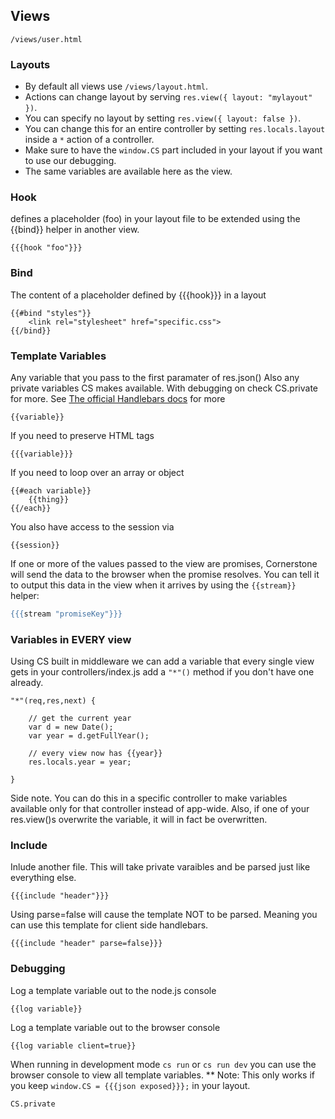 ## Views
`/views/user.html`

### Layouts
- By default all views use `/views/layout.html`.
- Actions can change layout by serving `res.view({ layout: "mylayout" })`.
- You can specify no layout by setting `res.view({ layout: false })`.
- You can change this for an entire controller by setting `res.locals.layout` inside a `*` action of a controller.
- Make sure to have the `window.CS` part included in your layout if you want to use our debugging.
- The same variables are available here as the view.


### Hook
defines a placeholder (foo) in your layout file to be extended using the {{bind}} helper in another view.

    {{{hook "foo"}}}


### Bind
The content of a placeholder defined by {{{hook}}} in a layout

    {{#bind "styles"}}
        <link rel="stylesheet" href="specific.css">
    {{/bind}}

### Template Variables
Any variable that you pass to the first paramater of res.json()
Also any private variables CS makes available. With debugging on check CS.private for more.
See [The official Handlebars docs](http://handlebarsjs.com/) for more

    {{variable}}

If you need to preserve HTML tags

	{{{variable}}}

If you need to loop over an array or object

    {{#each variable}}
        {{thing}}
    {{/each}}
You also have access to the session via

	{{session}}

If one or more of the values passed to the view are promises, Cornerstone will send the data to the browser when the promise resolves.
You can tell it to output this data in the view when it arrives by using the `{{stream}}` helper:

```handlebars
{{{stream "promiseKey"}}}
```

### Variables in EVERY view
Using CS built in middleware we can add a variable that every single view gets
in your controllers/index.js add a `"*"()` method if you don't have one already.

    "*"(req,res,next) {

    	// get the current year
    	var d = new Date();
    	var year = d.getFullYear();

    	// every view now has {{year}}
    	res.locals.year = year;

    }

Side note. You can do this in a specific controller to make variables available only for that controller instead of app-wide. Also, if one of your res.view()s overwrite the variable, it will in fact be overwritten.

### Include
Inlude another file. This will take private varaibles and be parsed just like everything else.

    {{{include "header"}}}

Using parse=false will cause the template NOT to be parsed. Meaning you can use this template for client side handlebars.

	{{{include "header" parse=false}}}


### Debugging
Log a template variable out to the node.js console

	{{log variable}}

Log a template variable out to the browser console

	{{log variable client=true}}

When running in development mode `cs run` or `cs run dev` you can use the browser console to view all template variables.
** Note: This only works if you keep `window.CS = {{{json exposed}}};` in your layout.

	CS.private
